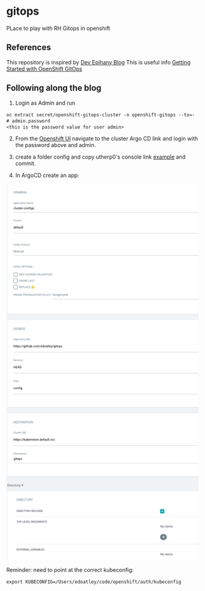 # gitops
PLace to play with RH Gitops in openshift

## References

This repository is inspired by [Dev Epihany Blog](https://devepiphany.org/2021/04/27/geitting-to-grips-with-gitops/)
This is useful info [Getting Started with OpenShift GitOps](https://github.com/siamaksade/openshift-gitops-getting-started)

## Following along the blog

1. Login as Admin and run

```shell
oc extract secret/openshift-gitops-cluster -n openshift-gitops --to=-                                              
# admin.password
<this is the password value for user admin>
```

2. From the [Openshift UI](./images/ArgoCD-Link.png) navigate to the cluster Argo CD link and login with the password above and admin.

3. create a folder config and copy utherp0's console link [example](./config/console-link.yaml) and commit.

4. In ArgoCD create an app:  

![](images/ArgoCD-Config.png)

Reminder: need to point at the correct kubeconfig:

```shell
export KUBECONFIG=/Users/edoatley/code/openshift/auth/kubeconfig
```